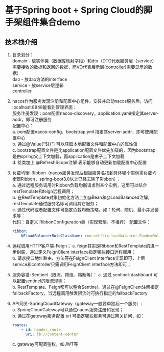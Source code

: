 # 基于Spring boot + Spring Cloud的脚手架组件集合demo

## 技术栈介绍
1. 目录划分：  
    domain - 放实体类（数据库映射字段）和dto（DTO代表服务层（service）需要接收的数据和返回的数据，而VO代表展示层(controller)需要显示的数据）  
    dao - 放dao方法的interface  
    service - 放service层逻辑  
    controller  
2. nacos作为服务发现注册和配置中心组件，安装并启动nacos服务后，访问localhost:8848能看到管理界面：  
    服务注册发现：pom配置nacos-discovery，application.yaml指定其server-addr，即可注册服务  
    配置中心：  
      a. pom配置nacos-config，bootstrap.yml 指定其server-addr，即可使用配置中心  
      b. 通过@Value("${}") 可以获取本地配置文件和配置中心的属性值  
      c. bootstrap配置文件是比application配置文件优先加载的，因为bootstrap是由spring父上下文加载，而application是由子上下文加载  
      d. 给类加上 @RefreshScope注解 表示能够自动更新加载配置中心配置

3. 负载均衡-Ribbon（nacos服务发现后根据服务名找到具体哪个实例需负载均衡器Ribbon，spring-boot3.0以上已经去除了Ribbon）；  
    a. 通过远程服务调用时Ribbon负载均衡请求到某个实例，这里可以结合 restTemplate和feign远程调用；  
    b. 在RestTemplate对象初始化方法上加@Bean和@LoadBalanced注解，restTemplate通过服务名即可调用其它服务；  
    c. 通过代码或者配置文件可指定负载均衡策略，如：轮询、随机、最小并发请求等：  
        代码：自定义 RibbonConfiguration类（实现繁琐，不推荐）
        配置文件：  
    ```yaml
    ribbon:
        NFLoadBalancerRuleClassName: com.netflix.loadbalancer.RandomRule
    ```

4. 远程调用HTTP客户端-Feign；
   a. feign其实是Ribbon和RestTemplate的进一步封装，通过定义FeignClient interface指定哪些接口远程调用；  
   b. 请求接口地址路由、方法等在FeignClient interface实现即可，上层service和controller只需调用FeignClient interface方法即可；

5. 服务容错-Sentinel（限流、降级、熔断等）：
    a. 通过 sentinel-dashboard 可以配置sentinel的限流规则；  
    b. RestTemplate、Feign都可以整合Sentinel，通过在@FeignClient注解指定fallbackFactory，当远程调用触发限流时可执行指定的fallbackFactory

6. API网关-SpringCloudGateway（gateway一般要单独起一个服务）:  
   a. SpringCloudGateway可以通过nacos服务注册和发现；  
   b. 通过在gateway服务配置 uri 可指定哪些服务可通过网关访问，如：  
    ```yaml
    routes:
        - id: header_route
          uri: lb://content-center
    ```
   c. gateway可配置鉴权，如JWT等
